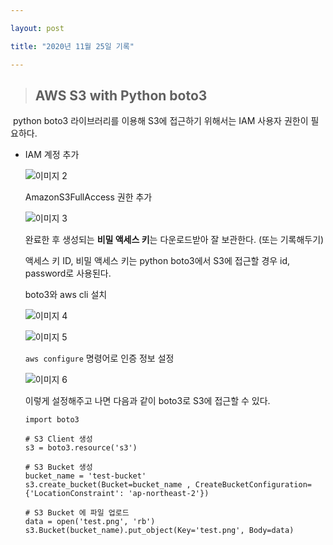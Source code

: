 ```yaml
---

layout: post

title: "2020년 11월 25일 기록"

---
```


> <h2>AWS S3 with Python boto3</h2>



​	python boto3 라이브러리를 이용해 S3에 접근하기 위해서는 IAM 사용자 권한이 필요하다.

- IAM 계정 추가

  ![이미지 2](https://user-images.githubusercontent.com/30336831/100188978-ba910780-2f2e-11eb-9f71-9ea7911b3791.png)

  

  AmazonS3FullAccess 권한 추가

  ![이미지 3](https://user-images.githubusercontent.com/30336831/100189131-05128400-2f2f-11eb-9867-297608b4c9ad.png)

  

  완료한 후 생성되는 <b>비밀 액세스 키</b>는 다운로드받아 잘 보관한다. (또는 기록해두기)

  액세스 키 ID, 비밀 액세스 키는 python boto3에서 S3에 접근할 경우 id, password로 사용된다.

  

  boto3와 aws cli 설치

  ![이미지 4](https://user-images.githubusercontent.com/30336831/100189506-c7fac180-2f2f-11eb-98df-f835b9df057b.png)

  

  ![이미지 5](https://user-images.githubusercontent.com/30336831/100189579-e52f9000-2f2f-11eb-833c-ccecdd1636a1.png)

  

  `aws configure` 명령어로 인증 정보 설정

  ![이미지 6](https://user-images.githubusercontent.com/30336831/100189755-42c3dc80-2f30-11eb-9a42-0f61e2950dfe.png)

  

  이렇게 설정해주고 나면 다음과 같이 boto3로 S3에 접근할 수 있다.

  ```
  import boto3
  
  # S3 Client 생성
  s3 = boto3.resource('s3')
  
  # S3 Bucket 생성 
  bucket_name = 'test-bucket'
  s3.create_bucket(Bucket=bucket_name , CreateBucketConfiguration={'LocationConstraint': 'ap-northeast-2'})
  
  # S3 Bucket 에 파일 업로드 
  data = open('test.png', 'rb')
  s3.Bucket(bucket_name).put_object(Key='test.png', Body=data)
  ```

  

  

